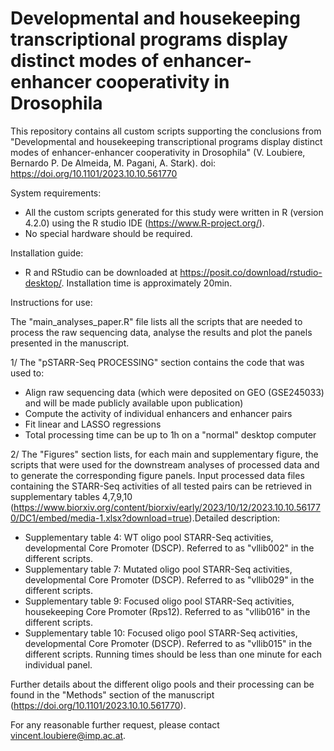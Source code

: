 # Developmental and housekeeping transcriptional programs display distinct modes of enhancer-enhancer cooperativity in Drosophila

This repository contains all custom scripts supporting the conclusions from "Developmental and housekeeping transcriptional programs display distinct modes of enhancer-enhancer cooperativity in Drosophila" (V. Loubiere, Bernardo P. De Almeida, M. Pagani, A. Stark). doi: https://doi.org/10.1101/2023.10.10.561770

System requirements:
  - All the custom scripts generated for this study were written in R (version 4.2.0) using the R studio IDE (https://www.R-project.org/).
  - No special hardware should be required.

Installation guide:
  - R and RStudio can be downloaded at https://posit.co/download/rstudio-desktop/. Installation time is approximately 20min.

Instructions for use:

The "main_analyses_paper.R" file lists all the scripts that are needed to process the raw sequencing data, analyse the results and plot the panels presented in the manuscript.

1/ The "pSTARR-Seq PROCESSING" section contains the code that was used to:
  - Align raw sequencing data (which were deposited on GEO (GSE245033) and will be made publicly available upon publication)
  - Compute the activity of individual enhancers and enhancer pairs
  - Fit linear and LASSO regressions
  - Total processing time can be up to 1h on a "normal" desktop computer

2/ The "Figures" section lists, for each main and supplementary figure, the scripts that were used for the downstream analyses of processed data and to generate the corresponding figure panels. Input processed data files containing the STARR-Seq activities of all tested pairs can be retrieved in supplementary tables 4,7,9,10 (https://www.biorxiv.org/content/biorxiv/early/2023/10/12/2023.10.10.561770/DC1/embed/media-1.xlsx?download=true).Detailed description:
  - Supplementary table 4: WT oligo pool STARR-Seq activities, developmental Core Promoter (DSCP). Referred to as "vllib002" in the different scripts.
  - Supplementary table 7: Mutated oligo pool STARR-Seq activities, developmental Core Promoter (DSCP). Referred to as "vllib029" in the different scripts.
  - Supplementary table 9: Focused oligo pool STARR-Seq activities, housekeeping Core Promoter (Rps12). Referred to as "vllib016" in the different scripts.
  - Supplementary table 10: Focused oligo pool STARR-Seq activities, developmental Core Promoter (DSCP). Referred to as "vllib015" in the different scripts.
Running times should be less than one minute for each individual panel.

Further details about the different oligo pools and their processing can be found in the "Methods" section of the manuscript (https://doi.org/10.1101/2023.10.10.561770).

For any reasonable further request, please contact vincent.loubiere@imp.ac.at.
